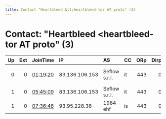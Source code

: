 ```yaml
---
title: Contact "Heartbleed &lt;heartbleed-tor AT proto" (3)
---
```


# Contact: "Heartbleed &lt;heartbleed-tor AT proto" (3)

|   Up |   Ext | JoinTime                                                                                              | IP             | AS            | CC   |   ORp |   Dirp | OS    | Version           | Nickname   |   eFamMembers |
|-----:|------:|:------------------------------------------------------------------------------------------------------|:---------------|:--------------|:-----|------:|-------:|:------|:------------------|:-----------|--------------:|
|    0 |     0 | [01:19:20](https://nusenu.github.io/OrNetStats/w/relay/7586E2A1543914A17CFCD1921053379893C4968B.html) | 83.136.106.153 | Seflow s.r.l. | it   |   443 |      0 | Linux | 0.4.8.0-alpha-dev | Pandora    |             1 |
|    1 |     0 | [05:45:09](https://nusenu.github.io/OrNetStats/w/relay/EC7B3B7360716E29CF33E654CA73BF3429392936.html) | 83.136.106.153 | Seflow s.r.l. | it   |   443 |      0 | Linux | 0.4.7.12          | Pandora    |             2 |
|    1 |     0 | [07:36:48](https://nusenu.github.io/OrNetStats/w/relay/D5850818A882413BC6F60F45C4DCF8FB2AC8A3CF.html) | 93.95.228.38   | 1984 ehf      | is   |   443 |      0 | Linux | 0.4.7.12          | Pandora    |             2 |
